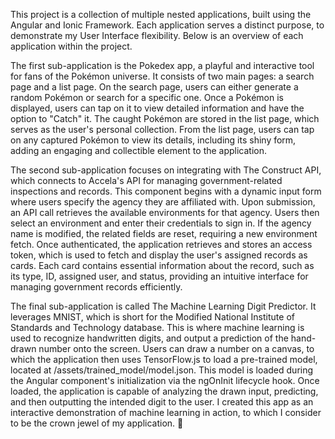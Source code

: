 This project is a collection of multiple nested applications, built using the Angular and Ionic Framework. Each application serves a distinct purpose, to demonstrate my User Interface flexibility. Below is an overview of each application within the project.


The first sub-application is the Pokedex app, a playful and interactive tool for fans of the Pokémon universe. It consists of two main pages: a search page and a list page. On the search page, users can either generate a random Pokémon or search for a specific one. Once a Pokémon is displayed, users can tap on it to view detailed information and have the option to "Catch" it. The caught Pokémon are stored in the list page, which serves as the user's personal collection. From the list page, users can tap on any captured Pokémon to view its details, including its shiny form, adding an engaging and collectible element to the application. 

The second sub-application focuses on integrating with The Construct API, which connects to Accela's API for managing government-related inspections and records. This component begins with a dynamic input form where users specify the agency they are affiliated with. Upon submission, an API call retrieves the available environments for that agency. Users then select an environment and enter their credentials to sign in. If the agency name is modified, the related fields are reset, requiring a new environment fetch. Once authenticated, the application retrieves and stores an access token, which is used to fetch and display the user's assigned records as cards. Each card contains essential information about the record, such as its type, ID, assigned user, and status, providing an intuitive interface for managing government records efficiently.

The final sub-application is called The Machine Learning Digit Predictor. It leverages MNIST, which is short for the Modified National Institute of Standards and Technology database. This is where machine learning is used to recognize handwritten digits, and output a prediction of the hand-drawn number onto the screen. Users can draw a number on a canvas, to which the application then uses TensorFlow.js to load a pre-trained model, located at /assets/trained_model/model.json. This model is loaded during the Angular component's initialization via the ngOnInit lifecycle hook. Once loaded, the application is capable of analyzing the drawn input, predicting, and then outputting the intended digit to the user. I created this app as an interactive demonstration of machine learning in action, to which I consider to be the crown jewel of my application. 🙂
